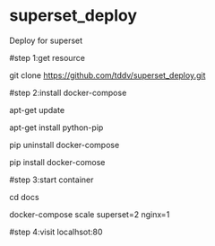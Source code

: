 # superset_deploy
Deploy for superset

#step 1:get resource

git clone https://github.com/tddv/superset_deploy.git

#step 2:install docker-compose
 
apt-get update 

apt-get install python-pip

pip uninstall docker-compose

pip install docker-comose

#step 3:start container

cd docs

docker-compose scale superset=2 nginx=1

#step 4:visit
localhsot:80


